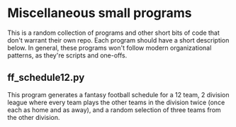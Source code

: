 # Miscellaneous small programs

This is a random collection of programs and other short bits of code that
don't warrant their own repo.  Each program should have a short description
below.  In general, these programs won't follow modern organizational
patterns, as they're scripts and one-offs.

## ff_schedule12.py
This program generates a fantasy football schedule for a 12 team, 2 division
league where every team plays the other teams in the division twice (once
each as home and as away), and a random selection of three teams from the
other division.

